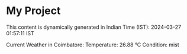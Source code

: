 # My Project

This content is dynamically generated in Indian Time (IST): 2024-03-27 01:57:11 IST


Current Weather in Coimbatore:
Temperature: 26.88 °C
Condition: mist
